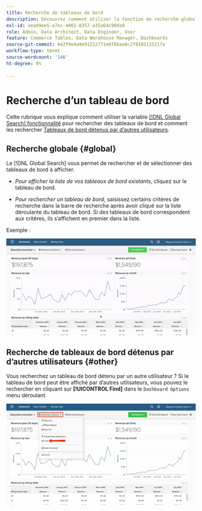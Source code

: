 ```yaml
---
title: Recherche de tableaux de bord
description: Découvrez comment utiliser la fonction de recherche globale pour rechercher des tableaux de bord et comment rechercher des tableaux de bord appartenant à d’autres utilisateurs.
exl-id: eea09ee5-e7ec-4002-8257-a35a64c900a9
role: Admin, Data Architect, Data Engineer, User
feature: Commerce Tables, Data Warehouse Manager, Dashboards
source-git-commit: 6e2f9e4a9e91212771e6f6baa8c2f8101125217a
workflow-type: tm+mt
source-wordcount: '146'
ht-degree: 0%

---
```


# Recherche d’un tableau de bord

Cette rubrique vous explique comment utiliser la variable [[!DNL Global Search] fonctionnalité](#global) pour rechercher des tableaux de bord et comment les rechercher [Tableaux de bord détenus par d’autres utilisateurs](#other).

## Recherche globale {#global}

Le [!DNL Global Search] vous permet de rechercher et de sélectionner des tableaux de bord à afficher.

* *Pour afficher la liste de vos tableaux de bord existants*, cliquez sur le tableau de bord.

* *Pour rechercher un tableau de bord*, saisissez certains critères de recherche dans la barre de recherche après avoir cliqué sur la liste déroulante du tableau de bord. Si des tableaux de bord correspondent aux critères, ils s’affichent en premier dans la liste.

Exemple :

![recherche globale dans le tableau de bord](../../assets/dboard-global-search.gif)

## Recherche de tableaux de bord détenus par d’autres utilisateurs {#other}

Vous recherchez un tableau de bord détenu par un autre utilisateur ? Si le tableau de bord peut être affiché par d’autres utilisateurs, vous pouvez le rechercher en cliquant sur **[!UICONTROL Find]** dans le `Dashboard Options` menu déroulant.

![rechercher des tableaux de bord](../../assets/find-dboards-other-owners.png)
